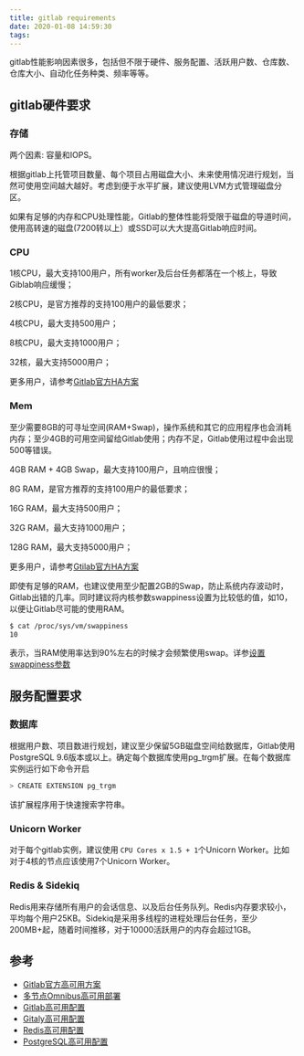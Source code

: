 ```yaml
---
title: gitlab requirements
date: 2020-01-08 14:59:30
tags:
---
```


gitlab性能影响因素很多，包括但不限于硬件、服务配置、活跃用户数、仓库数、仓库大小、自动化任务种类、频率等等。

## gitlab硬件要求

### 存储

两个因素: 容量和IOPS。

根据gitlab上托管项目数量、每个项目占用磁盘大小、未来使用情况进行规划，当然可使用空间越大越好。考虑到便于水平扩展，建议使用LVM方式管理磁盘分区。

如果有足够的内存和CPU处理性能，Gitlab的整体性能将受限于磁盘的导道时间，使用高转速的磁盘(7200转以上）或SSD可以大大提高Gitlab响应时间。

### CPU

1核CPU，最大支持100用户，所有worker及后台任务都落在一个核上，导致Giblab响应缓慢；

2核CPU，是官方推荐的支持100用户的最低要求；

4核CPU，最大支持500用户；

8核CPU，最大支持1000用户；

32核，最大支持5000用户；

更多用户，请参考[Gitlab官方HA方案](https://about.gitlab.com/solutions/high-availability/)

### Mem

至少需要8GB的可寻址空间(RAM+Swap)，操作系统和其它的应用程序也会消耗内存；至少4GB的可用空间留给Gitlab使用；内存不足，Gitlab使用过程中会出现500等错误。

4GB RAM + 4GB Swap，最大支持100用户，且响应很慢；

8G RAM，是官方推荐的支持100用户的最低要求；

16G RAM，最大支持500用户；

32G RAM，最大支持1000用户；

128G RAM，最大支持5000用户；

更多用户，请参考[Gtilab官方HA方案](https://about.gitlab.com/solutions/high-availability/)

即使有足够的RAM，也建议使用至少配置2GB的Swap，防止系统内存波动时，Gitlab出错的几率。同时建议将内核参数swappiness设置为比较低的值，如10，以便让Gitlab尽可能的使用RAM。

```bash
$ cat /proc/sys/vm/swappiness
10
```

表示，当RAM使用率达到90%左右的时候才会频繁使用swap。详参[设置swappiness参数](https://askubuntu.com/questions/103915/how-do-i-configure-swappiness/103916#103916)

## 服务配置要求

### 数据库

根据用户数、项目数进行规划，建议至少保留5GB磁盘空间给数据库，Gitlab使用PostgreSQL 9.6版本或以上。确定每个数据库使用pg_trgm扩展。在每个数据库实例运行如下命令开启

```bash
> CREATE EXTENSION pg_trgm
```

该扩展程序用于快速搜索字符串。

### Unicorn Worker

对于每个gitlab实例，建议使用 `CPU Cores x 1.5 + 1`个Unicorn Worker。比如对于4核的节点应该使用7个Unicorn Worker。

### Redis & Sidekiq

Redis用来存储所有用户的会话信息、以及后台任务队列。Redis内存要求较小，平均每个用户25KB。Sidekiq是采用多线程的进程处理后台任务，至少200MB+起，随着时间推移，对于10000活跃用户的内存会超过1GB。

## 参考

* [Gitlab官方高可用方案](https://about.gitlab.com/solutions/high-availability/)
* [多节点Omnibus高可用部署](https://docs.gitlab.com/omnibus/update/#multi-node--ha-deployment "Multi-node / HA deployment")
* [Gitlab高可用配置](https://docs.gitlab.com/ee/administration/high_availability/gitlab.html#first-gitlab-application-server)
* [Gitaly高可用配置](https://docs.gitlab.com/ee/administration/high_availability/gitaly.html#configuring-gitaly-for-scaled-and-high-availability)
* [Redis高可用配置](https://docs.gitlab.com/ee/administration/high_availability/redis.html#provide-your-own-redis-instance-core-only)
* [PostgreSQL高可用配置](https://docs.gitlab.com/ee/administration/high_availability/database.html#provide-your-own-postgresql-instance-core-only-1)